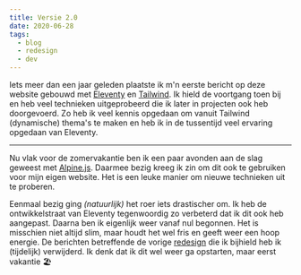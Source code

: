 ```yaml
---
title: Versie 2.0
date: 2020-06-28
tags:
  - blog
  - redesign
  - dev
---
```

Iets meer dan een jaar geleden plaatste ik m'n eerste bericht op deze website gebouwd met [Eleventy](https://www.11ty.dev/) en [Tailwind](https://tailwindcss.com/). Ik hield de voortgang toen bij en heb veel technieken uitgeprobeerd die ik later in projecten ook heb doorgevoerd. Zo heb ik veel kennis opgedaan om vanuit Tailwind (dynamische) thema's te maken en heb ik in de tussentijd veel ervaring opgedaan van Eleventy.

---

Nu vlak voor de zomervakantie ben ik een paar avonden aan de slag geweest met [Alpine.js](https://github.com/alpinejs/alpine). Daarmee bezig kreeg ik zin om dit ook te gebruiken voor mijn eigen website. Het is een leuke manier om nieuwe technieken uit te proberen.

Eenmaal bezig ging _(natuurlijk)_ het roer iets drastischer om. Ik heb de ontwikkelstraat van Eleventy tegenwoordig zo verbeterd dat ik dit ook heb aangepast. Daarna ben ik eigenlijk weer vanaf nul begonnen. Het is misschien niet altijd slim, maar houdt het wel fris en geeft weer een hoop energie. De berichten betreffende de vorige [redesign](https://diederikdijkstra.nl/blog/tags/redesign/) die ik bijhield heb ik (tijdelijk) verwijderd. Ik denk dat ik dit wel weer ga opstarten, maar eerst vakantie 🏖
